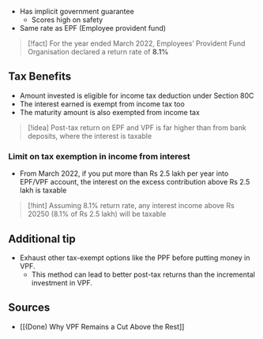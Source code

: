 - Has implicit government guarantee
	- Scores high on safety
- Same rate as EPF (Employee provident fund)

> [!fact] For the year ended March 2022, Employees’ Provident Fund Organisation declared a return rate of **8.1%**

## Tax Benefits
- Amount invested is eligible for income tax deduction under Section 80C
- The interest earned is exempt from income tax too
- The maturity amount is also exempted from income tax

> [!idea] Post-tax return on EPF and VPF is far higher than from bank deposits, where the interest is taxable

### Limit on tax exemption in income from interest
- From March 2022, if you put more than Rs 2.5 lakh per year into EPF/VPF account, the interest on the excess contribution above Rs 2.5 lakh is taxable

> [!hint] Assuming 8.1% return rate, any interest income above Rs 20250 (8.1% of Rs 2.5 lakh) will be taxable

## Additional tip
- Exhaust other tax-exempt options like the PPF before putting money in VPF.
	- This method can lead to better post-tax returns than the incremental investment in VPF.

## Sources
- [[(Done) Why VPF Remains a Cut Above the Rest]]